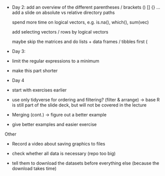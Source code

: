 * Day 2: add an overview of the different parentheses / brackets () [] {}
  ...
  add a slide on absolute vs relative directory paths

  spend more time on logical vectors, e.g. is.na(), which(), sum(vec)

  add selecting vectors / rows by logical vectors

  maybe skip the matrices and do lists + data frames / tibbles first (

* Day 3: 

 * limit the regular expressions to a minimum
 * make this part shorter

 
* Day 4 

 * start with exercises earlier
 * use only tidyverse for ordering and filtering? (filter & arrange) -> base R is still part of the slide deck, but will not be covered in the lecture
 

 * Merging (cont.) -> figure out a better example

 * give better examples and easier exercise
 
Other

 * Record a video about saving graphics to files

 * check whether all data is necessary (repo too big)

 * tell them to download the datasets before everything else (because the
   download takes time)

